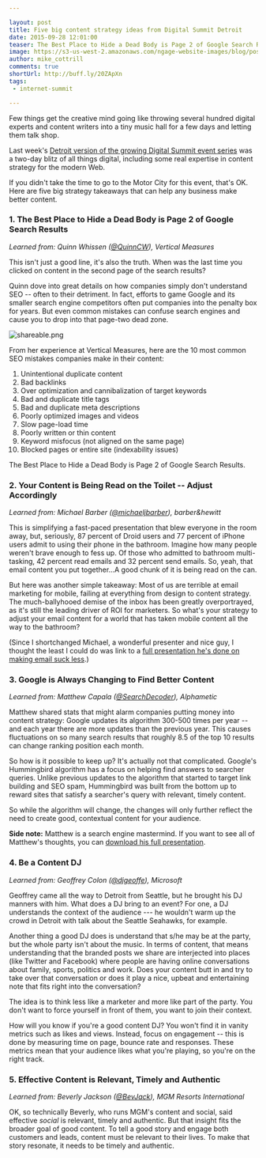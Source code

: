 ```yaml
---

layout: post
title: Five big content strategy ideas from Digital Summit Detroit
date: 2015-09-28 12:01:00
teaser: The Best Place to Hide a Dead Body is Page 2 of Google Search Results.
image: https://s3-us-west-2.amazonaws.com/ngage-website-images/blog/post-images/digital-summit-detroit.jpg
author: mike_cottrill
comments: true
shortUrl: http://buff.ly/20ZApXn
tags:
 - internet-summit

---
```

Few things get the creative mind going like throwing several hundred digital experts and content writers into a tiny music hall for a few days and letting them talk shop.

Last week's <a href="http://digitalsummitdetroit.com" target="_blank">Detroit version of the growing Digital Summit event series</a> was a two-day blitz of all things digital, including some real expertise in content strategy for the modern Web.

If you didn't take the time to go to the Motor City for this event, that's OK. Here are five big strategy takeaways that can help any business make better content.

### 1. The Best Place to Hide a Dead Body is Page 2 of Google Search Results
*Learned from: Quinn Whissen (<a href="https://twitter.com/QuinnCW" target="_blank">@QuinnCW</a>), Vertical Measures*

This isn't just a good line, it's also the truth. When was the last time you clicked on content in the second page of the search results?

Quinn dove into great details on how companies simply don't understand SEO -- often to their detriment. In fact, efforts to game Google and its smaller search engine competitors often put companies into the penalty box for years. But even common mistakes can confuse search engines and cause you to drop into that page-two dead zone.

![shareable.png](https://ucarecdn.com/75a5ef94-08ca-461b-8ab5-7b06c9ec0b9d/)

From her experience at Vertical Measures, here are the 10 most common SEO mistakes companies make in their content:

1. Unintentional duplicate content
2. Bad backlinks
3. Over optimization and cannibalization of target keywords
4. Bad and duplicate title tags
5. Bad and duplicate meta descriptions
6. Poorly optimized images and videos
7. Slow page-load time
8. Poorly written or thin content
9. Keyword misfocus (not aligned on the same page)
10. Blocked pages or entire site (indexability issues)

<span><a class="tweet-quote">The Best Place to Hide a Dead Body is Page 2 of Google Search Results.</a></span>

### 2. Your Content is Being Read on the Toilet -- Adjust Accordingly
*Learned from: Michael Barber (<a href="https://twitter.com/michaeljbarber" target="_blank">@michaeljbarber</a>), barber&hewitt*

This is simplifying a fast-paced presentation that blew everyone in the room away, but, seriously, 87 percent of Droid users and 77 percent of iPhone users admit to using their phone in the bathroom. Imagine how many people weren't brave enough to fess up. Of those who admitted to bathroom multi-tasking, 42 percent read emails and 32 percent send emails. So, yeah, that email content you put together...A good chunk of it is being read on the can.

But here was another simple takeaway: Most of us are terrible at email marketing for mobile, failing at everything from design to content strategy. The much-ballyhooed demise of the inbox has been greatly overportrayed, as it's still the leading driver of ROI for marketers. So what's your strategy to adjust your email content for a world that has taken mobile content all the way to the bathroom?

(Since I shortchanged Michael, a wonderful presenter and nice guy, I thought the least I could do was link to a <a href="http://www.slideshare.net/michaeljbarber/make-email-suck-less-2015-digital-summit-phoenix" target="_blank">full presentation he's done on making email suck less</a>.)

### 3. Google is Always Changing to Find Better Content
*Learned from: Matthew Capala (<a href="https://twitter.com/SearchDecoder" target="_blank">@SearchDecoder</a>), Alphametic*

Matthew shared stats that might alarm companies putting money into content strategy: Google updates its algorithm 300-500 times per year -- and each year there are more updates than the previous year. This causes fluctuations on so many search results that roughly 8.5 of the top 10 results can change ranking position each month.

So how is it possible to keep up? It's actually not that complicated. Google's Hummingbird algorithm has a focus on helping find answers to searcher queries. Unlike previous updates to the algorithm that started to target link building and SEO spam, Hummingbird was built from the bottom up to reward sites that satisfy a searcher's query with relevant, timely content.

So while the algorithm will change, the changes will only further reflect the need to create good, contextual content for your audience.

**Side note:** Matthew is a search engine mastermind. If you want to see all of Matthew's thoughts, you can <a href="http://SearchDecoder.com/google-changes-2015" target="_blank">download his full presentation</a>.

### 4. Be a Content DJ
*Learned from: Geoffrey Colon (<a href="https://twitter.com/djgeoffe" target="_blank">@djgeoffe</a>), Microsoft*

Geoffrey came all the way to Detroit from Seattle, but he brought his DJ manners with him. What does a DJ bring to an event? For one, a DJ understands the context of the audience --- he wouldn't warm up the crowd in Detroit with talk about the Seattle Seahawks, for example.

Another thing a good DJ does is understand that s/he may be at the party, but the whole party isn't about the music. In terms of content, that means understanding that the branded posts we share are interjected into places (like Twitter and Facebook) where people are having online conversations about family, sports, politics and work. Does your content butt in and try to take over that conversation or does it play a nice, upbeat and entertaining note that fits right into the conversation?

<a class="tweet-quote">The idea is to think less like a marketer and more like part of the party.</a>  You don't want to force yourself in front of them, you want to join their context.

How will you know if you're a good content DJ? You won't find it in vanity metrics such as likes and views. Instead, focus on engagement -- this is done by measuring time on page, bounce rate and responses. These metrics mean that your audience likes what you're playing, so you're on the right track.

### 5. Effective Content is Relevant, Timely and Authentic
*Learned from: Beverly Jackson (<a href="https://twitter.com/BevJack" target="_blank">@BevJack</a>), MGM Resorts International*

OK, so technically Beverly, who runs MGM's content and social, said effective *social* is relevant, timely and authentic. But that insight fits the broader goal of good content. To tell a good story and engage both customers and leads, content must be relevant to their lives. To make that story resonate, it needs to be timely and authentic.
